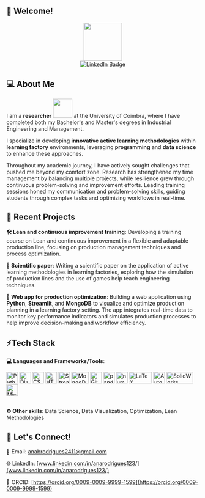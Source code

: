 ## 👋 Welcome!
<div id="header" align="center">
  <img src="https://media.giphy.com/media/DchAzu0Ur1UKOTvasb/giphy.gif?cid=ecf05e477wfmfxqluuy43d7g16do7eruhgvhpxirz60c82ol&ep=v1_gifs_related&rid=giphy.gif&ct=g" width="100"/>
</div>
<div id="badges" align="center">
  <a href="https://www.linkedin.com/in/anarodrigues123/">
    <img src="https://img.shields.io/badge/LinkedIn-blue?style=for-the-badge&logo=linkedin&logoColor=white" alt="LinkedIn Badge"/>
  </a>
</div>


## 💻 About Me
I am a **researcher** <img src="https://media.giphy.com/media/v1.Y2lkPTc5MGI3NjExc3NreWl1eGttMXE3MmZ6emhpejM4dHFld2Y3N2s2a3I1MmcxMHQxeiZlcD12MV9naWZzX3NlYXJjaCZjdD1n/fhAwk4DnqNgw8/giphy.gif" width="50"> at the University of Coimbra, where I have completed both my Bachelor's and Master's degrees in Industrial Engineering and Management.

I specialize in developing **innovative active learning methodologies** within **learning factory** environments, leveraging **programming** and **data science** to enhance these approaches.

Throughout my academic journey, I have actively sought challenges that pushed me beyond my comfort zone. Research has strengthened my time management by balancing multiple projects, while resilience grew through continuous problem-solving and improvement efforts. Leading training sessions honed my communication and problem-solving skills, guiding students through complex tasks and optimizing workflows in real-time.



## 🌱 Recent Projects
**🛠️ Lean and continuous improvement training**: Developing a training course on Lean and continuous improvement in a flexible and adaptable production line, focusing on production management techniques and process optimization.

**📝 Scientific paper**: Writing a scientific paper on the application of active learning methodologies in learning factories, exploring how the simulation of production lines and the use of games help teach engineering techniques.

**📱 Web app for production optimization**: Building a web application using **Python**, **Streamlit**, and **MongoDB** to visualize and optimize production planning in a learning factory setting. The app integrates real-time data to monitor key performance indicators and simulates production processes to help improve decision-making and workflow efficiency.


## ⚡Tech Stack
**💻 Languages and Frameworks/Tools**:
<div>
  <a href="https://www.python.org/" target="_blank" rel="noreferrer"><img src="https://drive.google.com/uc?export=view&id=1pY390Ft7u5kNuMrU70OkMTndHj-T3Bt3" title="Python" alt="Python" width="30" height="30"/></a>
  <a href="https://www.djangoproject.com/" target="_blank" rel="noreferrer"><img src="https://drive.google.com/uc?export=view&id=17yy5fnfn4Lvhl7iUORn_ETpQBJWt2Ltp" title="Django" alt="Django" width="30" height="30"/></a>
  <a href="https://www.w3schools.com/css/" target="_blank" rel="noreferrer"><img src="https://drive.google.com/uc?export=view&id=1FwW0tr6NjaOceHZcw-1za6BJSdVWcJtK"  title="CSS3" alt="CSS" width="30" height="30"/></a>
  <a href="https://www.w3schools.com/Html/" target="_blank" rel="noreferrer"><img src="https://drive.google.com/uc?export=view&id=1U-lEnfTOVX32bfApgHmhDFlhoRLld2d9" title="HTML" alt="HTML" width="30" height="30"/></a>
  <a href="https://streamlit.io/" target="_blank" rel="noreferrer"><img src="https://drive.google.com/uc?export=view&id=1M0SbZfLfmvEGtQbKtQCto_VqxLwo6yJt" title="Streamlit" **alt="Streamlit" width="30" height="30"/></a>
  <a href="https://www.mongodb.com/pt-br" target="_blank" rel="noreferrer"><img src="https://drive.google.com/uc?export=view&id=1t8nfcuSTLjOOdHzfhYOgUVQwUAMD10h2" title="MongoDB" **alt="MongoDB" width="45" height="30"/></a>
  <a href="https://git-scm.com/" target="_blank" rel="noreferrer"><img src="https://drive.google.com/uc?export=view&id=1eUnDK7nCMGDF4wdWxJLZyOa6oT22hdr_" title="Git" **alt="Git" width="30" height="30"/></a>
  <a href="https://pandas.pydata.org/" target="_blank" rel="noreferrer"><img src="https://drive.google.com/uc?export=view&id=1AMoj-9TVqC-Ig2RADzE8j2dC7BsVYagx" title="pandas" **alt="pandas" width="30" height="30"/></a>
  <a href="https://numpy.org/" target="_blank" rel="noreferrer"><img src="https://drive.google.com/uc?export=view&id=1g2IE_wiwd-F7v9A4-MCqHJ0JcBcSXO1E" title="numpy" **alt="numpy" width="30" height="30"/></a>
  <a href="https://www.latex-project.org/" target="_blank" rel="noreferrer"><img src="https://drive.google.com/uc?export=view&id=1Ls0YDy4YdZB9B73XX6yiruWOXgi6cm00" title="LaTeX" **alt="LaTeX" width="60" height="30"/></a>
  <a href="https://www.autodesk.com/pt" target="_blank" rel="noreferrer"><img src="https://drive.google.com/uc?export=view&id=1yb5EaRXf9g7aBfJkqdkmv3PXoh1bVtqE" title="AutoCAD" **alt="AutoCAD" width="30" height="30"/></a>
  <a href="https://www.solidworks.com/" target="_blank" rel="noreferrer"><img src="https://drive.google.com/uc?export=view&id=1nd4Ag5nnMQCuOPJEOfQvQkyNw8gXBx2C" title="SolidWorks" **alt="SolidWorks" width="70" height="30"/></a>
  <a href="https://www.office.com/" target="_blank" rel="noreferrer"><img src="https://drive.google.com/uc?export=view&id=15HFh9U8n6cNdsPrVF480TJSrrxsCeWuS" title="Microsoft Office" **alt="Microsoft Office" width="30" height="30"/></a>
</div>
<br>

**⚙️ Other skills**: Data Science, Data Visualization, Optimization, Lean Methodologies


## 🔗 Let's Connect!

📧 Email: [anabrodrigues2411@gmail.com](mailto:anabrodrigues2411@gmail.com)

🌐 LinkedIn: [www.linkedin.com/in/anarodrigues123/](www.linkedin.com/in/anarodrigues123/)

📜 ORCID: [https://orcid.org/0009-0009-9999-1599](https://orcid.org/0009-0009-9999-1599)

